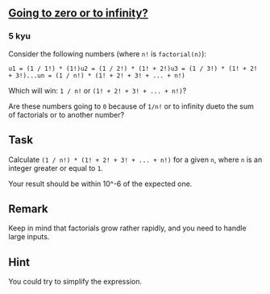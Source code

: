 <h2><a href=https://www.codewars.com/kata/55a29405bc7d2efaff00007c/train/javascript target="_blank">Going to zero or to infinity?</a></h2><h3>5 kyu</h3><p>Consider the following numbers (where <code>n!</code> is <code>factorial(n)</code>):</p><pre><code>u1 = (1 / 1!) * (1!)u2 = (1 / 2!) * (1! + 2!)u3 = (1 / 3!) * (1! + 2! + 3!)...un = (1 / n!) * (1! + 2! + 3! + ... + n!)</code></pre><p>Which will win: <code>1 / n!</code> or <code>(1! + 2! + 3! + ... + n!)</code>?</p><p>Are these numbers going to <code>0</code> because of <code>1/n!</code> or to infinity dueto the sum of factorials or to another number?</p><h2 id="task">Task</h2><p>Calculate <code>(1 / n!) * (1! + 2! + 3! + ... + n!)</code> for a given <code>n</code>, where <code>n</code> is an integer greater or equal to <code>1</code>.</p><p>Your result should be within 10^-6 of the expected one.</p><h2 id="remark">Remark</h2><p>Keep in mind that factorials grow rather rapidly, and you need to handle large inputs.</p><h2 id="hint">Hint</h2><p>You could try to simplify the expression.</p>